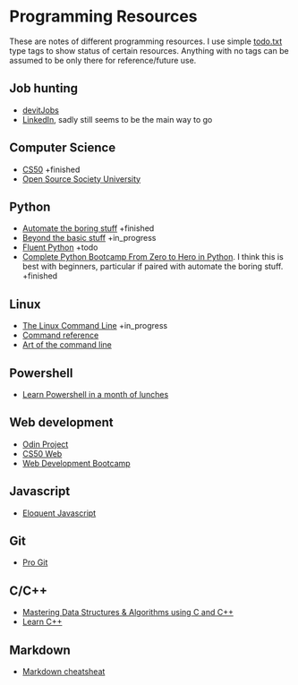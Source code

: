 # Programming Resources

These are notes of different programming resources. I use simple [todo.txt](https://github.com/todotxt) type tags to show status of certain resources. Anything with no tags can be assumed to be only there for reference/future use.

## Job hunting
* [devitJobs](https://devitjobs.uk)
* [LinkedIn](https://www.linkedin.com), sadly still seems to be the main way to go

## Computer Science

* [CS50](https://cs50.harvard.edu/x/2023/) +finished
* [Open Source Society University](https://github.com/ossu/computer-science)

## Python

* [Automate the boring stuff](https://automatetheboringstuff.com/) +finished
* [Beyond the basic stuff](https://inventwithpython.com/beyond/) +in_progress
* [Fluent Python](https://www.oreilly.com/library/view/fluent-python-2nd/9781492056348/) +todo
* [Complete Python Bootcamp From Zero to Hero in Python](https://www.udemy.com/course/complete-python-bootcamp/learn/lecture/9523238?start=15). I think this is best with beginners, particular if paired with automate the boring stuff. +finished

## Linux

* [The Linux Command Line](https://www.amazon.co.uk/Linux-Command-Line-2nd/dp/1593279523) +in_progress
* [Command reference](https://files.fosswire.com/2007/08/fwunixref.pdf)
* [Art of the command line](https://github.com/jlevy/the-art-of-command-line)


## Powershell

* [Learn Powershell in a month of lunches](https://www.manning.com/books/learn-powershell-in-a-month-of-lunches)

## Web development

* [Odin Project](https://www.theodinproject.com/)
* [CS50 Web](https://cs50.harvard.edu/web/2020/)
* [Web Development Bootcamp](https://www.udemy.com/course/the-web-developer-bootcamp/learn/lecture/22587506?start=0#overview)

## Javascript

* [Eloquent Javascript](https://eloquentjavascript.net/)

## Git

* [Pro Git](https://git-scm.com/book/en/v2)

## C/C++

* [Mastering Data Structures & Algorithms using C and C++](https://www.udemy.com/course/datastructurescncpp/)
* [Learn C++](https://learncpp.com)

## Markdown

* [Markdown cheatsheat](https://www.markdownguide.org/cheat-sheet)
